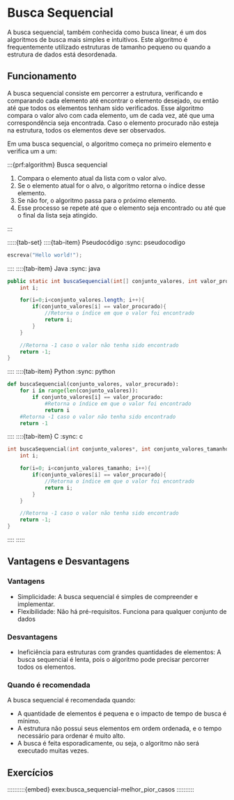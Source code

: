# Busca Sequencial

A busca sequencial, também conhecida como busca linear, é um dos algoritmos de busca mais simples e intuitivos. Este algoritmo é frequentemente utilizado estruturas de tamanho pequeno ou quando a estrutura de dados está desordenada.

## Funcionamento
A busca sequencial consiste em percorrer a estrutura, verificando e comparando cada elemento até encontrar o elemento desejado, ou então até que todos os elementos tenham sido verificados. Esse algoritmo compara o valor alvo com cada elemento, um de cada vez, até que uma correspondência seja encontrada. Caso o elemento procurado não esteja na estrutura, todos os elementos deve ser observados.


Em uma busca sequencial, o algoritmo começa no primeiro elemento e verifica um a um:

:::{prf:algorithm} Busca sequencial
1. Compara o elemento atual da lista com o valor alvo.
1. Se o elemento atual for o alvo, o algoritmo retorna o índice desse elemento.
1. Se não for, o algoritmo passa para o próximo elemento.
1. Esse processo se repete até que o elemento seja encontrado ou até que o final da lista seja atingido.

:::



<!-- TABSET -->
:::::{tab-set}
::::{tab-item} Pseudocódigo
:sync: pseudocodigo

```c
escreva("Hello world!");
```

::::
::::{tab-item} Java
:sync: java

```java
public static int buscaSequencial(int[] conjunto_valores, int valor_procurado){
    int i;

    for(i=0;i<conjunto_valores.length; i++){
        if(conjunto_valores[i] == valor_procurado){
            //Retorna o índice em que o valor foi encontrado
            return i;
        }
    }

    //Retorna -1 caso o valor não tenha sido encontrado
    return -1;
}
```

::::
::::{tab-item} Python
:sync: python

```python
def buscaSequencial(conjunto_valores, valor_procurado):
    for i in range(len(conjunto_valores)):
        if conjunto_valores[i] == valor_procurado:
            #Retorna o índice em que o valor foi encontrado
            return i
    #Retorna -1 caso o valor não tenha sido encontrado
    return -1
```

::::
::::{tab-item} C
:sync: c

```c
int buscaSequencial(int conjunto_valores*, int conjunto_valores_tamanho, int valor_procurado){
    int i;

    for(i=0; i<conjunto_valores_tamanho; i++){
        if(conjunto_valores[i] == valor_procurado){
            //Retorna o índice em que o valor foi encontrado
            return i;
        }
    }

    //Retorna -1 caso o valor não tenha sido encontrado
    return -1;
}
```

::::
:::::



## Vantagens e Desvantagens
### Vantagens

- Simplicidade: A busca sequencial é simples de compreender e implementar.
- Flexibilidade: Não há pré-requisitos. Funciona para qualquer conjunto de dados

### Desvantagens

- Ineficiência para estruturas com grandes quantidades de elementos: A busca sequencial é lenta, pois o algoritmo pode precisar percorrer todos os elementos.

### Quando é recomendada

A busca sequencial é recomendada quando:

- A quantidade de elementos é pequena e o impacto de tempo de busca é mínimo.
- A estrutura não possui seus elementos em ordem ordenada, e o tempo necessário para ordenar é muito alto.
- A busca é feita esporadicamente, ou seja, o algoritmo não será executado muitas vezes.

## Exercícios

::::::::::{embed} exex:busca_sequencial-melhor_pior_casos
::::::::::